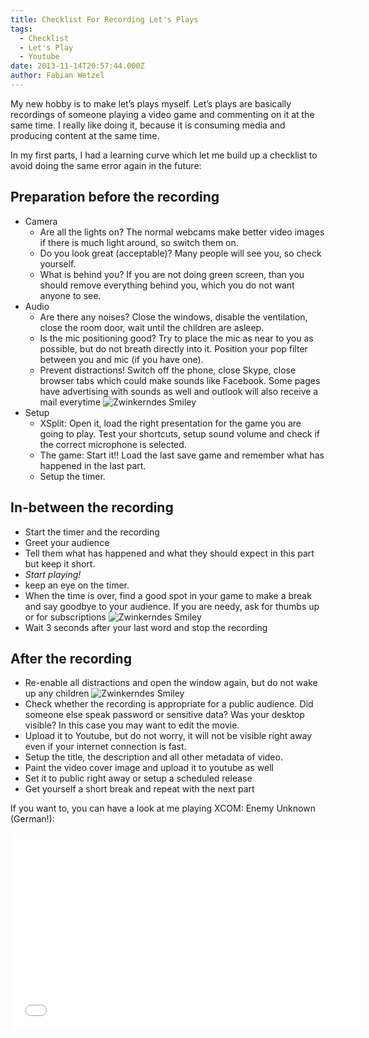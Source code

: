 ```yaml
---
title: Checklist For Recording Let's Plays
tags:
  - Checklist
  - Let's Play
  - Youtube
date: 2013-11-14T20:57:44.000Z
author: Fabian Wetzel
---
```


My new hobby is to make let’s plays myself. Let’s plays are basically recordings of someone playing a video game and commenting on it at the same time. I really like doing it, because it is consuming media and producing content at the same time.

In my first parts, I had a learning curve which let me build up a checklist to avoid doing the same error again in the future:

## Preparation before the recording

* Camera
  * Are all the lights on? The normal webcams make better video images if there is much light around, so switch them on.
  * Do you look great (acceptable)? Many people will see you, so check yourself.
  * What is behind you? If you are not doing green screen, than you should remove everything behind you, which you do not want anyone to see.
* Audio
  * Are there any noises? Close the windows, disable the ventilation, close the room door, wait until the children are asleep.
  * Is the mic positioning good? Try to place the mic as near to you as possible, but do not breath directly into it. Position your pop filter between you and mic (if you have one).
  * Prevent distractions! Switch off the phone, close Skype, close browser tabs which could make sounds like Facebook. Some pages have advertising with sounds as well and outlook will also receive a mail everytime ![Zwinkerndes Smiley](wlEmoticon-winkingsmile.png)
* Setup
  * XSplit: Open it, load the right presentation for the game you are going to play. Test your shortcuts, setup sound volume and check if the correct microphone is selected.
  * The game: Start it!! Load the last save game and remember what has happened in the last part.
  * Setup the timer. 

## In-between the recording

*   Start the timer and the recording
* Greet your audience
* Tell them what has happened and what they should expect in this part but keep it short.
* _Start playing!_
* keep an eye on the timer.
* When the time is over, find a good spot in your game to make a break and say goodbye to your audience. If you are needy, ask for thumbs up or for subscriptions ![Zwinkerndes Smiley](wlEmoticon-winkingsmile.png)
* Wait 3 seconds after your last word and stop the recording 

## After the recording

*   Re-enable all distractions and open the window again, but do not wake up any children ![Zwinkerndes Smiley](wlEmoticon-winkingsmile.png)
* Check whether the recording is appropriate for a public audience. Did someone else speak password or sensitive data? Was your desktop visible? In this case you may want to edit the movie.
* Upload it to Youtube, but do not worry, it will not be visible right away even if your internet connection is fast.
* Setup the title, the description and all other metadata of video.
* Paint the video cover image and upload it to youtube as well
* Set it to public right away or setup a scheduled release
* Get yourself a short break and repeat with the next part 

If you want to, you can have a look at me playing XCOM: Enemy Unknown (German!):
<iframe height="315" src="//www.youtube.com/embed/videoseries?list=PLJ8Ny2Jhmd_fjctFVrRzjApHOJ0_OPb1B" frameborder="0" width="560" allowfullscreen></iframe>


